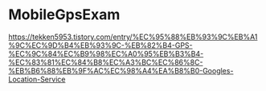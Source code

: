 # MobileGpsExam

https://tekken5953.tistory.com/entry/%EC%95%88%EB%93%9C%EB%A1%9C%EC%9D%B4%EB%93%9C-%EB%82%B4-GPS-%EC%9C%84%EC%B9%98%EC%A0%95%EB%B3%B4-%EC%83%81%EC%84%B8%EC%A3%BC%EC%86%8C-%EB%B6%88%EB%9F%AC%EC%98%A4%EA%B8%B0-Googles-Location-Service
